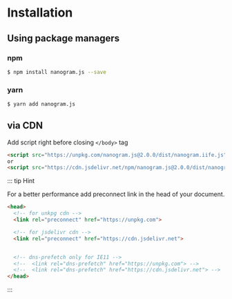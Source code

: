 # Installation

## Using package managers

### npm
```bash
$ npm install nanogram.js --save
```

### yarn
```bash
$ yarn add nanogram.js
```

## via CDN

Add script right before closing `</body>` tag

```html
<script src="https://unpkg.com/nanogram.js@2.0.0/dist/nanogram.iife.js"></script>
or
<script src="https://cdn.jsdelivr.net/npm/nanogram.js@2.0.0/dist/nanogram.iife.min.js"></script>
```

::: tip Hint

For a better performance add preconnect link in the head of your document.
```html
<head>
  <!-- for unkpg cdn --> 
  <link rel="preconnect" href="https://unpkg.com">

  <!-- for jsdelivr cdn -->
  <link rel="preconnect" href="https://cdn.jsdelivr.net">  


  <!-- dns-prefetch only for IE11 --> 
  <!--	<link rel="dns-prefetch" href="https://unpkg.com"> -->
  <!--	<link rel="dns-prefetch" href="https://cdn.jsdelivr.net"> -->
</head>
```
:::



